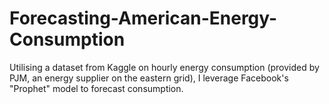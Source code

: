 # Forecasting-American-Energy-Consumption
Utilising a dataset from Kaggle on hourly energy consumption (provided by PJM, an energy supplier on the eastern grid), I leverage Facebook's "Prophet" model to forecast consumption.
